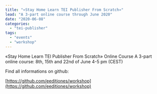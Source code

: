 ```yaml
---
title: "«Stay Home Learn TEI Publisher From Scratch»"
lead: "A 3-part online course through June 2020"
date: "2020-06-08"
categories: 
  - "tei-publisher"
tags:
  - "events"
  - "workshop"
---
```


«Stay Home Learn TEI Publisher From Scratch» Online Course A 3-part online course: 8th, 15th and 22nd of June 4-5 pm (CEST)

Find all informations on github:

[https://github.com/eeditiones/workshop](https://github.com/eeditiones/workshop)
